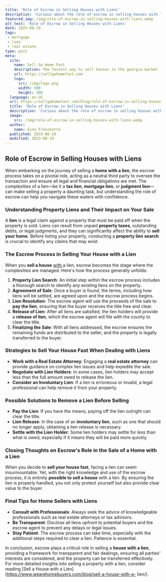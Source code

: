 ```yaml
---
title: 'Role of Escrow in Selling Houses with Liens'
description: 'Curious about the role of escrow in selling houses with liens? Discover how escrow services play a vital role in ensuring a smooth transaction process.'
featured_img: /img/role-of-escrow-in-selling-houses-with-liens.webp
alt_text: 'Role of Escrow in Selling Houses with Liens'
date: 2023-08-19
tags:
 - mortgage
 - lien
 - real estate
type: post
meta:
  site:
    name: Sell Ga Home Fast
    description: The fastest way to sell houses in the georgia market
    url: https://sellgahomefast.com
    logo:
      src: /img/logo.png
      width: 500
      height: 500
  language: en-US
  url: https://sellgahomefast.com/blog/role-of-escrow-in-selling-houses-with-liens
  title: 'Role of Escrow in Selling Houses with Liens'
  description: 'Curious about the role of escrow in selling houses with liens? Discover how escrow services play a vital role in ensuring a smooth transaction process.'
  image:
    src: /img/role-of-escrow-in-selling-houses-with-liens.webp
  author:
    name: Gina Frenzentta
  published: 2023-08-19
  modified: 2023-08-19
---
```



## Role of Escrow in Selling Houses with Liens

When embarking on the journey of selling a **home with a lien**, the escrow process takes on a pivotal role, acting as a neutral third party to oversee the transaction and ensure all legal and financial obligations are met. The complexities of a lien—be it a **tax lien**, **mortgage lien**, or **judgment lien**—can make selling a property a daunting task, but understanding the role of escrow can help you navigate these waters with confidence.

### Understanding Property Liens and Their Impact on Your Sale

A **lien** is a legal claim against a property that must be paid off when the property is sold. Liens can result from unpaid **property taxes**, outstanding debts, or legal judgments, and they can significantly affect the ability to **sell your home**. Before listing your property, conducting a **property lien search** is crucial to identify any claims that may exist.

### The Escrow Process in Selling Your House with a Lien

When you **sell a house** [with  ](https://sellgahomefast.com/blog/exploring-short-sale-options-for-liened-properties)a lien, escrow becomes the stage where the complexities are managed. Here's how the process generally unfolds:

1. **Property Lien Search**: An initial step within the escrow process includes a thorough search to identify any existing liens on the property.
2. **Agreement of Sale**: Once a buyer is found, the terms, including how liens will be settled, are agreed upon and the escrow process begins.
3. **Lien Resolution**: The escrow agent will use the proceeds of the sale to **pay the lien**, ensuring that the buyer receives the title free and clear.
4. **Release of Lien**: After all liens are satisfied, the lien holders will provide a **release of lien**, which the escrow agent will file with the county to clear the title.
5. **Finalizing the Sale**: With all liens addressed, the escrow ensures the remaining funds are distributed to the seller, and the property is legally transferred to the buyer.

### Strategies to Sell Your House Fast When Dealing with Liens
  - **Work with a Real Estate Attorney**: Engaging a **real estate attorney** can provide guidance on complex lien issues and help expedite the sale.
  - **Negotiate with Lien Holders**: In some cases, lien holders may accept less than the full amount owed to release the lien.
  - **Consider an Involuntary Lien**: If a lien is erroneous or invalid, a legal professional can help remove it from your property.

### Possible Solutions to Remove a Lien Before Selling
  - **Pay the Lien**: If you have the means, paying off the lien outright can clear the title.
  - **Lien Release**: In the case of an **involuntary lien**, such as one that should no longer apply, obtaining a lien release is necessary.
  - **Settle with the Lien Holder**: Some lien holders may settle for less than what is owed, especially if it means they will be paid more quickly.

### Closing Thoughts on Escrow's Role in the Sale of a Home with a Lien

When you decide to **sell your house fast**, facing a lien can seem insurmountable. Yet, with the right knowledge and use of the escrow process, it is entirely **possible to sell a house** with a lien. By ensuring the lien is properly handled, you not only protect yourself but also provide clear value to the buyer.

### Final Tips for Home Sellers with Liens
  - **Consult with Professionals**: Always seek the advice of knowledgeable professionals such as real estate attorneys or tax advisors.
  - **Be Transparent**: Disclose all liens upfront to potential buyers and the escrow agent to prevent any delays or legal issues.
  - **Stay Patient**: The escrow process can take time, especially with the additional steps required to clear a lien. Patience is essential.

In conclusion, escrow plays a critical role in selling a **house with a lien**, providing a framework for transparent and fair dealings, ensuring all parties' interests are considered, and the property can be transferred effectively. For more detailed insights into selling a property with a lien, consider reading [Sell a House with a Lien](https://www.wearehomebuyers.com/blog/sell-a-house-with-a- lien/).